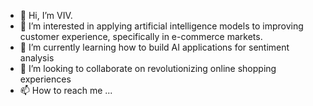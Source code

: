 - 👋 Hi, I’m VIV.
- 👀 I’m interested in applying artificial intelligence models to improving customer experience, specifically in e-commerce markets.
- 🌱 I’m currently learning how to build AI applications for sentiment analysis
- 💞️ I’m looking to collaborate on revolutionizing online shopping experiences
- 📫 How to reach me ...

<!---
wlfsn/wlfsn is a ✨ special ✨ repository because its `README.md` (this file) appears on your GitHub profile.
You can click the Preview link to take a look at your changes.
--->
